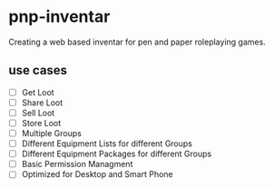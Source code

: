 # pnp-inventar
Creating a web based inventar for pen and paper roleplaying games.

## use cases

-[ ] Get Loot
-[ ] Share Loot
-[ ] Sell Loot
-[ ] Store Loot
-[ ] Multiple Groups
-[ ] Different Equipment Lists for different Groups
-[ ] Different Equipment Packages for different Groups
-[ ] Basic Permission Managment
-[ ] Optimized for Desktop and Smart Phone